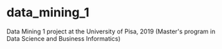 # data_mining_1
Data Mining 1 project at the University of Pisa, 2019 (Master's program in Data Science and Business Informatics)
